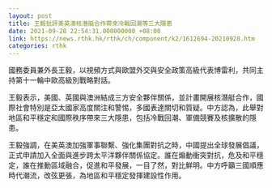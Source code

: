 ```yaml
---
layout: post
title: 王毅批評美英澳核潛艇合作帶來冷戰回潮等三大隱患
date: 2021-09-28 22:54:31.000000000 +08:00
link: https://news.rthk.hk/rthk/ch/component/k2/1612694-20210928.htm
categories: rthk
---
```


國務委員兼外長王毅，以視頻方式與歐盟外交與安全政策高級代表博雷利，共同主持第十一輪中歐高級別戰略對話。

王毅表示，美國、英國與澳洲結成三方安全夥伴關係，並計畫開展核潛艇合作，國際社會特別是亞太國家高度關注和警惕，多國表達關切和質疑。中方認為，此舉對地區和平穩定和國際秩序帶來三大隱患，包括冷戰回潮、軍備競賽及核擴散的隱患。

王毅強調，在美英澳加強軍事聯繫、強化集團對抗之時，中國提出全球發展倡議，正式申請加入全面與進步跨太平洋夥伴關係協定。誰在煽動衝突對抗，危及和平穩定，誰在推動區域融合，促進和平發展，一目了然，對比鮮明。中方呼籲三國順應時代潮流，改弦更張，為地區和平穩定發揮建設性作用。

